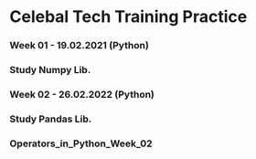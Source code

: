 # Celebal Tech Training Practice


### Week 01 - 19.02.2021 (Python)
### Study Numpy Lib.
### Week 02 - 26.02.2022 (Python)
### Study Pandas Lib.
### Operators_in_Python_Week_02
